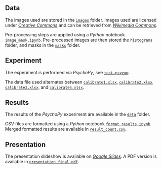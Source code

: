 ## Data

The images used are stored in the [`images`](images) folder. Images used are licensed under [*Creative Commons*](https://commons.wikimedia.org/wiki/Commons:Copyright_tags/Free_Creative_Commons_licenses) and can be retrieved from [*Wikimedia Commons*](https://commons.wikimedia.org).

Pre-processing steps are applied using a *Python* notebook [`image_mask.ipynb`](image_mask.ipynb). Pre-processed images are then stored the [`histograms`](histograms) folder, and masks in the [`masks`](masks) folder.

## Experiment

The experiment is performed via *PsychoPy*, see [`test.psyexp`](test.psyexp).

The data file used alternates between [`calibrate1.xlsx`](calibrate1.xlsx), [`calibrate2.xlsx`](calibrate2.xlsx), [`calibrate3.xlsx`](calibrate3.xlsx), and [`calibrate4.xlsx`](calibrate4.xlsx).

## Results

The results of the *PsychoPy* experiment are available in the [`data`](data) folder.

CSV files are formatted using a *Python* notebook [`format_results.ipynb`](format_results.ipynb). Merged formatted results are available in [`result_count.csv`](result_count.csv).

## Presentation

The presentation slideshow is available on [*Google Slides*](https://docs.google.com/presentation/d/1QPM_CMrHCKM-D0fljI6cj9SuYbwJQO2Im8-9pUb7iS8/edit?usp=sharing). A PDF version is available in [`presentation_final.pdf`](presentation_final.pdf).